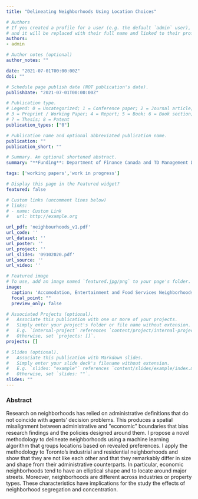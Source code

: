```yaml
---
title: "Delineating Neighborhoods Using Location Choices"

# Authors
# If you created a profile for a user (e.g. the default `admin` user), write the username (folder name) here 
# and it will be replaced with their full name and linked to their profile.
authors:
- admin

# Author notes (optional)
author_notes: ""

date: "2021-07-01T00:00:00Z"
doi: ""

# Schedule page publish date (NOT publication's date).
publishDate: "2021-07-01T00:00:00Z"

# Publication type.
# Legend: 0 = Uncategorized; 1 = Conference paper; 2 = Journal article;
# 3 = Preprint / Working Paper; 4 = Report; 5 = Book; 6 = Book section;
# 7 = Thesis; 8 = Patent
publication_types: ["0"]

# Publication name and optional abbreviated publication name.
publication: ""
publication_short: ""

# Summary. An optional shortened abstract.
summary: "**Funding**: Department of Finance Canada and TD Management Data and Analytics Lab Research Grant"

tags: ['working papers','work in progress']

# Display this page in the Featured widget?
featured: false

# Custom links (uncomment lines below)
# links:
# - name: Custom Link
#   url: http://example.org

url_pdf: 'neighbourhoods_v1.pdf'
url_code: ''
url_dataset: ''
url_poster: ''
url_project: ''
url_slides: '09102020.pdf'
url_source: ''
url_video: ''

# Featured image
# To use, add an image named `featured.jpg/png` to your page's folder. 
image:
  caption: 'Accomodation, Entertainment and Food Services Neighborhoods in Toronto'
  focal_point: ""
  preview_only: false

# Associated Projects (optional).
#   Associate this publication with one or more of your projects.
#   Simply enter your project's folder or file name without extension.
#   E.g. `internal-project` references `content/project/internal-project/index.md`.
#   Otherwise, set `projects: []`.
projects: []

# Slides (optional).
#   Associate this publication with Markdown slides.
#   Simply enter your slide deck's filename without extension.
#   E.g. `slides: "example"` references `content/slides/example/index.md`.
#   Otherwise, set `slides: ""`.
slides: ""
---
```


### Abstract
	
Research on neighborhoods has relied on administrative deﬁnitions that do not coincide with agents’ decision problems. This produces a spatial misalignment between administrative and "economic" boundaries that bias research ﬁndings and the policies designed around them. I propose a novel methodology to delineate neighborhoods using a machine learning algorithm that groups locations based on revealed preferences. I apply the methodology to Toronto’s industrial and residential neighborhoods and show that they are not like each other and that they remarkably differ in size and shape from their administrative counterparts. In particular, economic neighborhoods tend to have an elliptical shape and to locate around major streets. Moreover, neighborhoods are different across industries or property types. These characteristics have implications for the study the effects of neighborhood segregation and concentration.